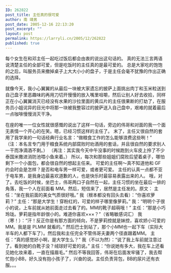 ```yaml
---
ID: 262822
post_title: 主任真的很可爱
author: 南 靖男
post_date: 2005-12-16 22:13:20
post_excerpt: ""
layout: post
permalink: https://larryli.cn/2005/12/262822
published: true
---
```

每个女生在和邓主任一起吃过饭后都会由衷的说出这句话的。
真的无法三言两语说清楚主任的全部可爱，但是吃饭时的主任真的是最可爱的。
总是大家吃的饱饱的之后，叫服务员来撤掉桌子上大大小小的盘子，于是主任会毫不犹豫的作出正确的选择。
<!--more-->就像今天，我小心翼翼的从最后一块被大家遗忘的披萨上面挑出肉丁和玉米粒送到自己盘子里恶趣味的再用刀切开慢慢的放入嘴里咀嚼，然后让别人好去收拾，同样正在小心翼翼消灭已经没有水果的沙拉里面的黄瓜片的主任很果断的打劫了，在服务员小姐诧异的目光中将那一块被我整容过的披萨送入自己盘中，艰难的就着最后一点咖啡慢慢消灭干净。
在座的唯一一位女性就很感慨的说出了这样一句话，旁边的伟哥和对面的我一个面无表情一个开心的在笑。嗯，已经习惯这样的主任了。
末了，主任又很自然的套用了我学来的一句话经典行业名言：“做粮食工作的怎么能够浪费这些咧！”
（注：本名言专门用于粮食系统内部腐败时劝酒用的套话，并且很自然的要求别人一干而净滴酒不剩。）
（再注：其实我今天中午没事的时候跑到火车皮上拎了不少泰国米撒进消防池喂小鱼来着。）
所以，每次和那些姐姐们腐败后望着桌子，哪怕剩下一个小面包，都会很自然的想起主任来。
可爱的主任啊～真不知道他和 GF 约会时会是怎样？是否和电车男一样可爱，或者更可爱。
主任的认真一点都不亚于电车男，是我身边最喜欢道歉的人，也是快乐时最容易表露出来的人。
哦，对了。去吃饭的时候，坐巴士，伟哥两口子自然在一起，主任习惯的坐在最后一排的角落，我一个人在前面看 MM。然后，短信来了，居然是主任发的。原文：
主任：“坐在我前面的美女气质很好哦。”
我（根本都没有回头去看）：“你喜欢萝莉？”
主任：“那是大学生！穿粉红的，可爱的样子哪里像萝莉。”
我：“明明个子很小的说，上车前就从她前面走过去看了的。MM的靴子超萌哦！”
主任：“那是小巧玲珑。萝莉是指年龄很小的。难道你喜欢×××？”（省略敏感词汇）
我（寒！）：“汗！反正你是有那方面的倾向，不是萝莉控就是妹控，喜欢娇小可爱的MM。我是是 PLMM 就看的。”
然后巴士到站了，那个小MM也一起下车（实际大半车的人都下车了）。然后我和主任完全不管伟哥夫妻两个径直跟着MM。
主任：“真的感觉好小啊，是大学生么？”
我（不以为然）：“说了我上车前就注意过了。看到她的白靴子没？绒球好可爱的说。”
主任：“你说她有多大，我在车上还看见她化妆来着，一直在描眉毛。”
然后不等我回答，伟哥在后面发牢骚了，我去帮忙抱小BB，好久没有抱小孩子了，兴奋的说。主任负责背包，BB的尿片还有衣服。。。
